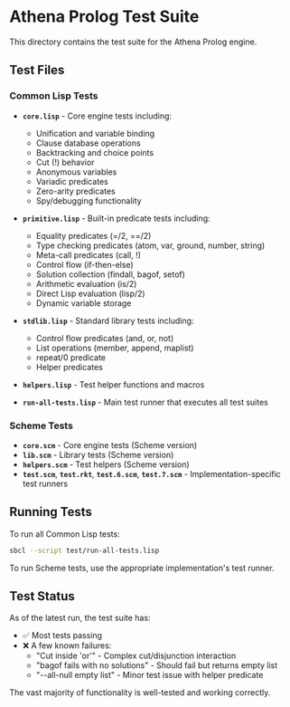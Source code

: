 # Athena Prolog Test Suite

This directory contains the test suite for the Athena Prolog engine.

## Test Files

### Common Lisp Tests

- **`core.lisp`** - Core engine tests including:
  - Unification and variable binding
  - Clause database operations
  - Backtracking and choice points
  - Cut (!) behavior
  - Anonymous variables
  - Variadic predicates
  - Zero-arity predicates
  - Spy/debugging functionality

- **`primitive.lisp`** - Built-in predicate tests including:
  - Equality predicates (=/2, ==/2)
  - Type checking predicates (atom, var, ground, number, string)
  - Meta-call predicates (call, !)
  - Control flow (if-then-else)
  - Solution collection (findall, bagof, setof)
  - Arithmetic evaluation (is/2)
  - Direct Lisp evaluation (lisp/2)
  - Dynamic variable storage

- **`stdlib.lisp`** - Standard library tests including:
  - Control flow predicates (and, or, not)
  - List operations (member, append, maplist)
  - repeat/0 predicate
  - Helper predicates

- **`helpers.lisp`** - Test helper functions and macros

- **`run-all-tests.lisp`** - Main test runner that executes all test suites

### Scheme Tests

- **`core.scm`** - Core engine tests (Scheme version)
- **`lib.scm`** - Library tests (Scheme version)
- **`helpers.scm`** - Test helpers (Scheme version)
- **`test.scm`**, **`test.rkt`**, **`test.6.scm`**, **`test.7.scm`** - Implementation-specific test runners

## Running Tests

To run all Common Lisp tests:
```bash
sbcl --script test/run-all-tests.lisp
```

To run Scheme tests, use the appropriate implementation's test runner.

## Test Status

As of the latest run, the test suite has:
- ✅ Most tests passing
- ❌ A few known failures:
  - "Cut inside 'or'" - Complex cut/disjunction interaction
  - "bagof fails with no solutions" - Should fail but returns empty list
  - "--all-null empty list" - Minor test issue with helper predicate

The vast majority of functionality is well-tested and working correctly.